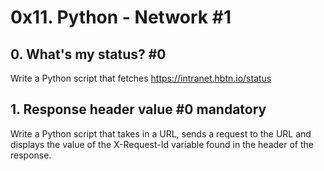 # 0x11. Python - Network #1
## 0. What's my status? #0
Write a Python script that fetches https://intranet.hbtn.io/status

## 1. Response header value #0 mandatory
Write a Python script that takes in a URL, sends a request to the URL and displays the value of the X-Request-Id variable found in the header of the response.

